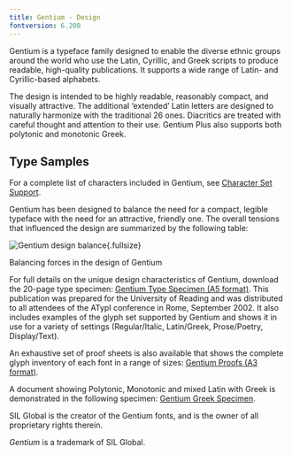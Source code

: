 ```yaml
---
title: Gentium - Design
fontversion: 6.200
---
```


Gentium is a typeface family designed to enable the diverse ethnic groups around the world who use the Latin, Cyrillic, and Greek scripts to produce readable, high-quality publications. It supports a wide range of Latin- and Cyrillic-based alphabets. 

The design is intended to be highly readable, reasonably compact, and visually attractive. The additional ‘extended’ Latin letters are designed to naturally harmonize with the traditional 26 ones. Diacritics are treated with careful thought and attention to their use. Gentium Plus also supports both polytonic and monotonic Greek. 

## Type Samples

For a complete list of characters included in Gentium, see [Character Set Support](charset.md).

Gentium has been designed to balance the need for a compact, legible typeface with the need for an attractive, friendly one. The overall tensions that influenced the design are summarized by the following table:

![Gentium design balance](assets/images/Gentium_design_balance.png){.fullsize}
<!-- PRODUCT SITE IMAGE SRC https://software.sil.org/gentium/wp-content/uploads/sites/20/2015/12/Gentium_design_balance.png -->
<figcaption>Balancing forces in the design of Gentium</figcaption>

For full details on the unique design characteristics of Gentium, download the 20-page type specimen: [Gentium Type Specimen (A5 format)](https://software.sil.org/gentium/wp-content/uploads/sites/20/2015/12/Gentium-RU-Specimen.pdf). This publication was prepared for the University of Reading and was distributed to all attendees of the ATypI conference in Rome, September 2002. It also includes examples of the glyph set supported by Gentium and shows it in use for a variety of settings (Regular/Italic, Latin/Greek, Prose/Poetry, Display/Text).

An exhaustive set of proof sheets is also available that shows the complete glyph inventory of each font in a range of sizes: [Gentium Proofs (A3 format)](https://software.sil.org/gentium/wp-content/uploads/sites/20/2015/12/Gentium-RU-A3Proofs.pdf).

A document showing Polytonic, Monotonic and mixed Latin with Greek is demonstrated in the following specimen: [Gentium Greek Specimen](https://software.sil.org/gentium/wp-content/uploads/sites/20/2015/12/Gentium-Greek-Specimen.pdf).

SIL Global is the creator of the Gentium fonts, and is the owner of all proprietary rights therein.

*Gentium* is a trademark of SIL Global.
